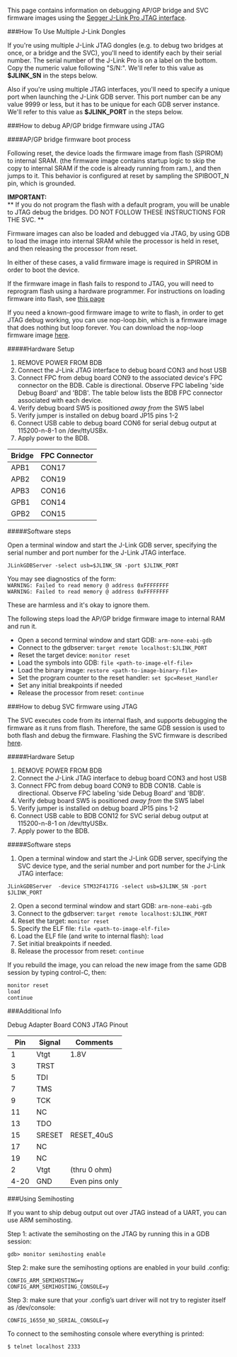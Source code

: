 This page contains information on debugging AP/GP bridge and SVC firmware images using the [Segger J-Link Pro JTAG interface](http://www.segger.com/jlink-pro.html). 

###How To Use Multiple J-Link Dongles

If you're using multiple J-Link JTAG dongles (e.g. to debug two bridges at once, or a bridge and the SVC), you'll need to identify each by their serial number. The serial number of the J-Link Pro is on a label on the bottom.  Copy the numeric value following "S/N:".  We'll refer to this value as **$JLINK_SN** in the steps below.

Also if you're using multiple JTAG interfaces, you'll need to specify a unique port when launching the J-Link GDB server.  This port number can be any value 9999 or less, but it has to be unique for each GDB server instance. We'll refer to this value as **$JLINK_PORT** in the steps below.


###How to debug AP/GP bridge firmware using JTAG

####AP/GP bridge firmware boot process

Following reset, the device loads the firmware image from flash (SPIROM) 
to internal SRAM. (the firmware image contains startup logic to skip the copy to internal SRAM if the code is already running from ram.), and then jumps to it. This behavior is configured at reset 
by sampling the SPIBOOT_N pin, which is grounded. 

**IMPORTANT:**  
** If you do not program the flash with a default program, you will be unable to JTAG debug the bridges. DO NOT FOLLOW THESE INSTRUCTIONS FOR THE SVC. **

Firmware images can also be loaded and debugged via JTAG, by using GDB to load the image into internal SRAM while the processor is held in reset, and then releasing the processor from reset.  

In either of these cases, a valid firmware image is required in SPIROM in order
to boot the device. 

If the firmware image in flash fails to respond to JTAG, you will need to reprogram flash using a hardware programmer. For instructions on loading firmware into flash, see [this page](Flashing-images)

If you need a known-good firmware image to write to flash, in order to get JTAG debug working,  you can use nop-loop.bin, which is a firmware image that does nothing but loop forever. You can download the nop-loop firmware image [here](nop-loop.bin).  

#####Hardware Setup

1. REMOVE POWER FROM BDB
2. Connect the J-Link JTAG interface to debug board CON3 and host USB
3. Connect FPC from debug board CON9 to the associated device's FPC connector on the BDB. Cable is directional. Observe FPC labeling 'side Debug
Board' and 'BDB'. The table below lists the BDB FPC connector associated with each device.
4. Verify debug board SW5 is positioned *away from* the SW5 label  
5. Verify jumper is installed on debug board JP15 pins 1-2
6. Connect USB cable to debug board CON6 for serial debug output at 115200-n-8-1 on /dev/ttyUSBx. 
7. Apply power to the BDB.

Bridge | FPC Connector
-------|--------------  
APB1 | CON17  
APB2 | CON19  
APB3 | CON16  
GPB1 | CON14  
GPB2 | CON15


#####Software steps

Open a terminal window and start the J-Link GDB server, specifying the serial number and port number for the J-Link JTAG interface. 

`JLinkGDBServer -select usb=$JLINK_SN -port $JLINK_PORT`
 
You may see diagnostics of the form:  
`WARNING: Failed to read memory @ address 0xFFFFFFFF `  
`WARNING: Failed to read memory @ address 0xFFFFFFFF`  

These are harmless and it's okay to ignore them.

The following steps load the AP/GP bridge firmware image to internal RAM and run it.

* Open a second terminal window and start GDB:  `arm-none-eabi-gdb`   
* Connect to the gdbserver:  `target remote localhost:$JLINK_PORT`  
* Reset the target device: `monitor reset`  
* Load the symbols into GDB: `file <path-to-image-elf-file>`  
* Load the binary image: `restore <path-to-image-binary-file>`  
* Set the program counter to the reset handler: `set $pc=Reset_Handler`
* Set any initial breakpoints if needed  
* Release the processor from reset: `continue`  

###How to debug SVC firmware using JTAG

The SVC executes code from its internal flash, and supports debugging the firmware as it runs from flash. Therefore, the same GDB session is used to both flash and debug the firmware. Flashing the SVC firmware is described [here](Flashing-Images#load-firmware-image-to-svc-internal-flash-on-bdb).

#####Hardware Setup

1. REMOVE POWER FROM BDB
2. Connect the J-Link JTAG interface to debug board CON3 and host USB
3. Connect FPC from debug board CON9 to BDB CON18. Cable is directional. Observe FPC labeling 'side Debug
Board' and 'BDB'.  
4. Verify debug board SW5 is positioned *away from* the SW5 label  
5. Verify jumper is installed on debug board JP15 pins 1-2
6. Connect USB cable to BDB CON12 for SVC serial debug output at 115200-n-8-1 on /dev/ttyUSBx. 
7. Apply power to the BDB.

#####Software steps

1. Open a terminal window and start the J-Link GDB server, specifying the SVC device type, and the serial number and port number for the J-Link JTAG interface:  
```
JLinkGDBServer  -device STM32F417IG -select usb=$JLINK_SN -port $JLINK_PORT
```
2. Open a second terminal window and start GDB: `arm-none-eabi-gdb`   
3. Connect to the gdbserver: `target remote localhost:$JLINK_PORT`  
4. Reset the target: `monitor reset`  
5. Specify the ELF file: `file <path-to-image-elf-file>`  
6. Load the ELF file (and write to internal flash): `load`
7. Set initial breakpoints if needed.  
8. Release the processor from reset: `continue`  

If you rebuild the image, you can reload the new image from the same GDB session by typing control-C, then:
```
monitor reset
load
continue
```

###Additional Info

Debug Adapter Board CON3 JTAG Pinout

Pin|Signal|Comments
---|------|--------
1 | Vtgt | 1.8V
3 | TRST |
5 | TDI |
7 | TMS |
9 | TCK |
11 | NC |
13 | TDO  |
15 | SRESET | RESET_40uS
17 | NC |
19 | NC |
2  | Vtgt |(thru 0 ohm) 
4-20 |GND| Even pins only

###Using Semihosting

If you want to ship debug output out over JTAG instead of a UART, you can use ARM semihosting.

Step 1: activate the semihosting on the JTAG by running this in a GDB session:

```
gdb> monitor semihosting enable
```

Step 2: make sure the semihosting options are enabled in your build .config:

```
CONFIG_ARM_SEMIHOSTING=y
CONFIG_ARM_SEMIHOSTING_CONSOLE=y
```

Step 3: make sure that your .config’s uart driver will not try to register itself as /dev/console:

```
CONFIG_16550_NO_SERIAL_CONSOLE=y
```

To connect to the semihosting console where everything is printed:

```
$ telnet localhost 2333
```